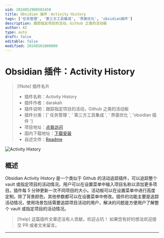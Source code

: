 ```yaml
---
uid: 2024052908502450
title: Obsidian 插件：Activity History
tags: ['任务管理', '第三方工具集成', '界面优化', 'obsidian插件']
description: 跟踪指定项目的活动，Github 之类的活动板
author: AI
type: auto
draft: false
editable: false
modified: 20240101000000
---
```


# Obsidian 插件：Activity History

> [!Note] 插件名片
> - 插件名称：Activity History
> - 插件作者：darakah
> - 插件说明：跟踪指定项目的活动，Github 之类的活动板
> - 插件分类：[' 任务管理 ', ' 第三方工具集成 ', ' 界面优化 ', 'obsidian 插件 ']
> - 项目地址：[点我访问](https://github.com/Darakah/obsidian-activity-history)
> - 国内下载地址：[下载安装](https://pkmer.cn/products/plugin/pluginMarket/?obsidian-activity-history)
> - 自述文件：[Readme](https://ghproxy.net/https://raw.githubusercontent.com/Darakah/obsidian-activity-history/main/README.md)

![Activity History](https://cdn.pkmer.cn/covers/obsidian-activity-history.PNG!pkmer)

## 概述

Obsidian Activity History 是一个类似于 Github 的活动追踪插件，可以追踪整个 vault 或指定项目的活动情况。用户可以在设置菜单中输入项目名称以添加更多项目。插件每 5 分钟更新一次不同项目的大小。活动板可以在设置菜单中进行高度定制，除了背景颜色，其他参数都可以在设置菜单中修改。插件的功能主要是追踪活动情况，使用场景包括需要追踪项目活动的用户，解决的问题是方便用户了解整个 vault 或指定项目的活动情况。

> [!help]
> 这篇插件文章还没有人贡献，欢迎占坑！
> 如果您有好的想法欢迎提交 PR 或者文末留言。

---



